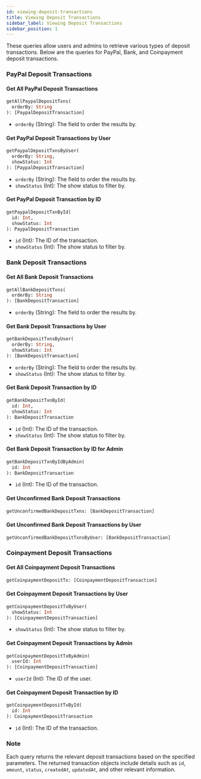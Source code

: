 ```yaml
---
id: viewing-deposit-transactions
title: Viewing Deposit Transactions
sidebar_label: Viewing Deposit Transactions
sidebar_position: 1
---
```


These queries allow users and admins to retrieve various types of deposit transactions. Below are the queries for PayPal, Bank, and Coinpayment deposit transactions.

### PayPal Deposit Transactions

#### Get All PayPal Deposit Transactions
```graphql
getAllPaypalDepositTxns(
  orderBy: String
): [PaypalDepositTransaction]
```
- `orderBy` (String): The field to order the results by.

#### Get PayPal Deposit Transactions by User
```graphql
getPaypalDepositTxnsByUser(
  orderBy: String,
  showStatus: Int
): [PaypalDepositTransaction]
```
- `orderBy` (String): The field to order the results by.
- `showStatus` (Int): The show status to filter by.

#### Get PayPal Deposit Transaction by ID
```graphql
getPaypalDepositTxnById(
  id: Int,
  showStatus: Int
): PaypalDepositTransaction
```
- `id` (Int): The ID of the transaction.
- `showStatus` (Int): The show status to filter by.

### Bank Deposit Transactions

#### Get All Bank Deposit Transactions
```graphql
getAllBankDepositTxns(
  orderBy: String
): [BankDepositTransaction]
```
- `orderBy` (String): The field to order the results by.

#### Get Bank Deposit Transactions by User
```graphql
getBankDepositTxnsByUser(
  orderBy: String,
  showStatus: Int
): [BankDepositTransaction]
```
- `orderBy` (String): The field to order the results by.
- `showStatus` (Int): The show status to filter by.

#### Get Bank Deposit Transaction by ID
```graphql
getBankDepositTxnById(
  id: Int,
  showStatus: Int
): BankDepositTransaction
```
- `id` (Int): The ID of the transaction.
- `showStatus` (Int): The show status to filter by.

#### Get Bank Deposit Transaction by ID for Admin
```graphql
getBankDepositTxnByIdByAdmin(
  id: Int
): BankDepositTransaction
```
- `id` (Int): The ID of the transaction.

#### Get Unconfirmed Bank Deposit Transactions
```graphql
getUnconfirmedBankDepositTxns: [BankDepositTransaction]
```

#### Get Unconfirmed Bank Deposit Transactions by User
```graphql
getUnconfirmedBankDepositTxnsByUser: [BankDepositTransaction]
```

### Coinpayment Deposit Transactions

#### Get All Coinpayment Deposit Transactions
```graphql
getCoinpaymentDepositTx: [CoinpaymentDepositTransaction]
```

#### Get Coinpayment Deposit Transactions by User
```graphql
getCoinpaymentDepositTxByUser(
  showStatus: Int
): [CoinpaymentDepositTransaction]
```
- `showStatus` (Int): The show status to filter by.

#### Get Coinpayment Deposit Transactions by Admin
```graphql
getCoinpaymentDepositTxByAdmin(
  userId: Int
): [CoinpaymentDepositTransaction]
```
- `userId` (Int): The ID of the user.

#### Get Coinpayment Deposit Transaction by ID
```graphql
getCoinpaymentDepositTxById(
  id: Int
): CoinpaymentDepositTransaction
```
- `id` (Int): The ID of the transaction.

### Note

Each query returns the relevant deposit transactions based on the specified parameters. The returned transaction objects include details such as `id`, `amount`, `status`, `createdAt`, `updatedAt`, and other relevant information.
